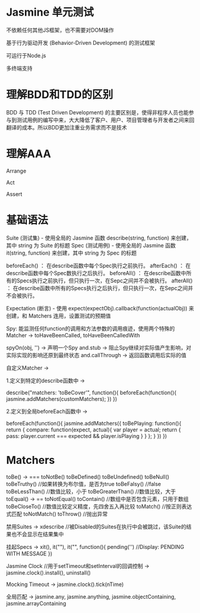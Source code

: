# Jasmine 单元测试
不依赖任何其他JS框架，也不需要对DOM操作

基于行为驱动开发 (Behavior-Driven Development) 的测试框架

可运行于Node.js

多终端支持

# 理解BDD和TDD的区别
BDD 与 TDD (Test Driven Development) 的主要区别是，使得非程序人员也能参与到测试用例的编写中来，大大降低了客户、用户、项目管理者与开发者之间来回翻译的成本。所以BDD更加注重业务需求而不是技术

# 理解AAA
Arrange

Act

Assert

# 基础语法
Suite (测试集) - 使用全局的 Jasmine 函数 describe(string, function) 来创建，其中 string 为 Suite 的标题
Spec (测试用例) - 使用全局的 Jasmine 函数 it(string, function) 来创建，其中 string 为 Spec 的标题

  beforeEach() ： 在describe函数中每个Spec执行之前执行。
  afterEach()  ： 在describe函数中每个Spec数执行之后执行。
  beforeAll()  ： 在describe函数中所有的Specs执行之前执行，但只执行一次，在Sepc之间并不会被执行。
  afterAll()   ： 在describe函数中所有的Specs执行之后执行，但只执行一次，在Sepc之间并不会被执行。

Expectation (断言) - 使用 expect(expectObj).callback(function(actualObj)) 来创建，和 Matchers 连用，设置测试的预期值

Spy: 能监测任何function的调用和方法参数的调用痕迹，使用两个特殊的Matcher -> toHaveBeenCalled, toHaveBeenCalledWith

spyOn(obj, '') -> 声明一个Spy
and.stub -> 阻止Spy继续对实际值产生影响，对实际实现的影响还原到最终状态
and.callThrough -> 返回函数调用后实际的值

自定义Matcher -> 

1.定义到特定的describe函数中 -> 

describe("matchers: 'toBeCover'", function(){
  beforeEach(function(){ jasmine.addMatchers(customMatchers); })
})

2.定义到全局beforeEach函数中 ->

beforeEach(function(){
   jasmine.addMatchers({
      toBePlaying: function(){
         return { compare: function(expect, actual){ var player = actual; return { pass: player.current === expected && player.isPlaying } } };
      }
   })
})

# Matchers
toBe() -> ===
toNotBe()
toBeDefined()
toBeUndefined()
toBeNull()
toBeTruthy() //如果转换为布尔值，是否为true
toBeFalsy() //false
toBeLessThan() //数值比较，小于
toBeGreaterThan() //数值比较，大于
toEqual() -> ==
toNotEqual()
toContain() //数组中是否包含元素，只用于数组
toBeCloseTo() //数值比较定义精度，先四舍五入再比较
toMatch() //按正则表达式匹配
toNotMatch()
toThrow() //抛出异常

禁用Suites -> xdescribe //被Disabled的Suites在执行中会被跳过，该Suite的结果也不会显示在结果集中

挂起Specs -> xit(), it(""), it("", function(){ pending('') //Display: PENDING WITH MESSAGE })

Jasmine Clock //用于setTimeout和setInterval的回调控制 -> jasmine.clock().install(), uninstall()

Mocking Timeout -> jasmine.clock().tick(nTime)

全局匹配 -> jasmine.any, jasmine.anything, jasmine.objectContaining, jasmine.arrayContaining

# 



